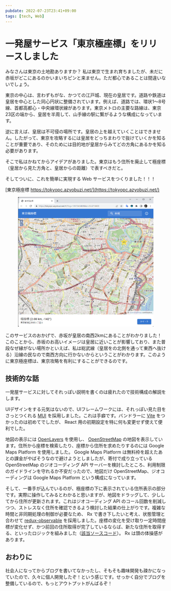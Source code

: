 ```yaml
---
pubdate: 2022-07-23T23:41+09:00
tags: [tech, Web]
---
```


# 一発屋サービス「東京極座標」をリリースしました

みなさんは東京の土地勘ありますか？ 私は東京で生まれ育ちましたが、未だに赤坂がどこにあるのかいまいちピンと来ません。ただ都心であることは間違いないでしょう。

東京の中心は、言わずもがな、かつての江戸城、現在の皇居です。道路や鉄道は皇居を中心とした同心円状に整備されています。例えば、道路では、環状1～8号線、首都高都心・中央線環状線があります。東京メトロの主要な路線は、東京23区の端から、皇居を半周して、山手線の駅に繋がるような構成になっています。

逆に言えば、皇居は不可侵の場所です。皇居の上を越えていくことはできません。したがって、東京を攻略するには皇居をどっちまわりで抜けていくかを知ることが重要であり、そのためには目的地が皇居からみてどの方角にあるかを知る必要があります。

そこで私はかねてからアイデアがありました。東京はもう住所を廃止して極座標（皇居から見た方角と、皇居からの距離）で表すべきだと。

そしてついに、これを簡単に実現する Web サービスをつくりました！！！

[東京極座標 https://tokyopc.azyobuzi.net/](https://tokyopc.azyobuzi.net/)

<figure class="fig-img">
<img src="akasaka.png" loading="lazy" alt="赤坂駅は皇居から 2.08km, -142° の位置にある" />
</figure>

このサービスのおかげで、赤坂が皇居の南西2kmにあることがわかりました！ このことから、赤坂のお高いイメージは皇居に近いことが影響しており、また普段なぜ縁がない場所かといえば、私は総武線（皇居をの北側を通って東西へ抜ける）沿線の民なので南西方向に行かないからということがわかります。このように東京極座標は、東京攻略を有利にすることができるのです。

## 技術的な話

一発屋サービスに対してそれっぽい説明を書くのは疲れたので技術構成の解説をします。

UIデザインをする元気はないので、UIフレームワークには、それっぽい見た目をさっとつくれる [MUI](https://mui.com/) を採用しました。これは手癖です。バンドラーに [Vite](https://vitejs.dev/) をつかったのは初めてでしたが、 React 用の初期設定を特に何も変更せず使えて便利でした。

地図の表示には [OpenLayers](https://openlayers.org/) を使用し、 [OpenStreetMap](https://www.openstreetmap.org/) の地図を表示しています。住所から座標を検索したり、座標から住所を求めたりするのには Google Maps Platform を使用しました。 Google Maps Platform は無料枠を超えたあとの課金がやばそうなので避けようとしましたが、寄付で成り立っている OpenStreetMap のジオコーディング API サーバーを検討したところ、利用制限のガイドラインを守れるか不安だったので、地図だけ OpenStreetMap、ジオコーディングは Google Maps Platform という構成になっています。

そして、一番手が込んでいるのが、極座標の下に表示されている住所表示の部分です。実際に操作してみるとわかると思いますが、地図をドラッグして、少ししてから住所が更新されます。これはジオコーディング API のコール回数を削減しつつ、ストレスなく住所を確認できるよう検討した結果の仕上がりです。複雑な時間と非同期処理の制御が必要なため、 Rx で書き下したいと考え、状態管理と合わせて [redux-observable](https://redux-observable.js.org/) を採用しました。座標の変化を受け取り一定時間座標が変化せず、かつ前回の住所取得が完了しているならば、新たな住所を取得する、といったロジックを組みました（[該当ソースコード](https://github.com/azyobuzin/tokyopc/blob/30b78300ee86f24dc6cc7438ff4f904d6c0608fb/src/store/epics/reverseGeocodingEpic.ts)）。 Rx は頭の体操感があります。

## おわりに

社会人になってからブログを書いてなかったし、そもそも趣味開発も疎かになっていたので、久々に個人開発したぞ！という感じです。せっかく自分でブログを整備しているので、もっとアウトプットがんばるぞ！
